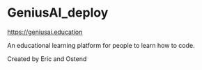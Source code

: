 # GeniusAI_deploy

https://geniusai.education

An educational learning platform for people to learn how to code.

Created by Eric and Ostend

